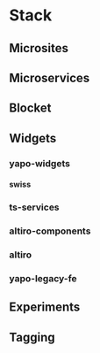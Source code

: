 # Stack

## Microsites


## Microservices


## Blocket


## Widgets

### yapo-widgets
#### swiss

### ts-services

### altiro-components

### altiro

### yapo-legacy-fe


## Experiments

## Tagging

